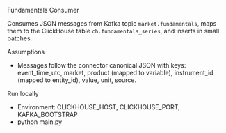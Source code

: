 Fundamentals Consumer

Consumes JSON messages from Kafka topic `market.fundamentals`, maps them to the
ClickHouse table `ch.fundamentals_series`, and inserts in small batches.

Assumptions
- Messages follow the connector canonical JSON with keys: event_time_utc, market,
  product (mapped to variable), instrument_id (mapped to entity_id), value, unit, source.

Run locally
- Environment: CLICKHOUSE_HOST, CLICKHOUSE_PORT, KAFKA_BOOTSTRAP
- python main.py

